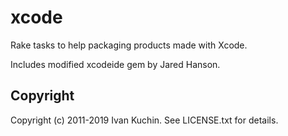 # xcode

Rake tasks to help packaging products made with Xcode.

Includes modified xcodeide gem by Jared Hanson.

## Copyright

Copyright (c) 2011-2019 Ivan Kuchin. See LICENSE.txt for details.
